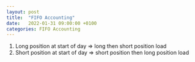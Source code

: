 ```yaml
---
layout: post
title:  "FIFO Accounting"
date:   2022-01-31 09:00:00 +0100
categories: FIFO Accounting
---
```


1) Long position at start of day => long then short position load
2) Short position at start of day => short position then long position load

